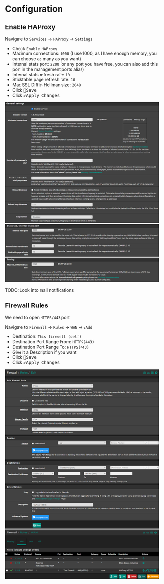 # Configuration

## Enable HAProxy

Navigate to `Services` -> `HAProxy` -> `Settings`

- Check `Enable HAProxy`
- Maximum connections: `1000` (I use 1000, as I have enough memory, you can choose as many as you want)
- Internal stats port: `2200` (or any port you have free, you can also add this port in the management ports alias)
- Internal stats refresh rate: `10`
- Sticktable page refresh rate: `10`
- Max SSL Diffie-Hellman size: `2048`
- Click <kbd>💾Save</kbd>
- Click <kbd>✔️Apply Changes</kbd>

![haproxy-set1](img/haproxy-set1.png "haproxy-set1")
![haproxy-set2](img/haproxy-set2.png "haproxy-set2")
![haproxy-set3](img/haproxy-set3.png "haproxy-set3")

TODO: Look into mail notifications

## Firewall Rules

We need to open `HTTPS/443` port

Navigate to `Firewall` -> `Rules` -> `WAN` -> `⤵️Add`

- Destination: `This firewall (self)`
- Destination Port Range From: `HTTPS(443)`
- Destination Port Range To: `HTTPS(443)`
- Give it a Description if you want
- Click <kbd>💾Save</kbd>
- Click <kbd>✔️Apply Changes</kbd>

![haproxy-rule](img/haproxy-rule.png "haproxy-rule")
![haproxy-ruleview](img/haproxy-ruleview.png "haproxy-ruleview")
